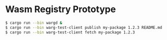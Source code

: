 # Wasm Registry Prototype

```bash
$ cargo run --bin wargd &
$ cargo run --bin warg-test-client publish my-package 1.2.3 README.md  # README.md could be any smallish file
$ cargo run --bin warg-test-client fetch my-package 1.2.3
```

